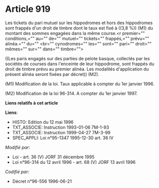 # Article 919

Les tickets du pari mutuel sur les hippodromes et hors des hippodromes sont frappés d'un droit de timbre dont le taux est
fixé à ((3,8 %)) (M1) du montant des sommes engagées dans la même course.<r premier="" conditions,="" au="" de="" mutuel=""
tickets="" frappés,="" prévu="" alinéa.="" du="" <br="" cynodromes="" les="" sont="" pari="" droit="" mêmes="" sur="" dans=""
timbre="">

((Les paris engagés sur des parties de pelote basque, collectés par les sociétés de courses dans l'enceinte de leur
hippodrome, sont frappés du droit de timbre prévu au premier alinéa. Les modalités d'application du présent alinéa seront
fixées par décret)) (M2).

(M1) Modification de la loi. Taux applicable à compter du 1er janvier 1996.

(M2) Modification de la loi 96-314. A compter du 1er janvier 1997.

</r>

**Liens relatifs à cet article**

**Liens**:

  - HISTO: Edition du 12 mai 1996
  - TXT_ASSOCIE: Instruction 1993-01-06 7M-1-93
  - TXT_ASSOCIE: Instruction 1999-04-27 7M-3-99
  - SPEC_APPLI: Loi n°95-1347 1995-12-30 art. 36 IV

_Modifié par_:

  - Loi - art. 36 (V) JORF 31 décembre 1995
  - Loi n°96-314 du 12 avril 1996 - art. 68 (V) JORF 13 avril 1996

_Codifié par_:

  - Décret n°96-556 1996-06-21
